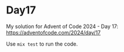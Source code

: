 # Day17

My solution for Advent of Code 2024 - Day 17: https://adventofcode.com/2024/day/17

Use `mix test` to run the code.

